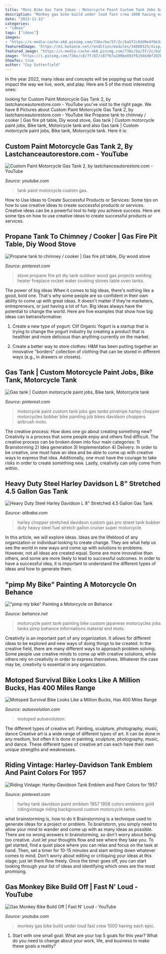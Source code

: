 ```yaml
---
title: "Mini Bike Gas Tank Ideas : Motorcycle Paint Custom Tank Jobs Gas Tanks Pinstripe Harley Chopper Motorcycles Bobber Bike Painting Job Bikes Davidson Choppers Airbrush Moto"
description: "Monkey gas bike build under loud fast crew 1000 having each epic"
date: "2022-11-12"
categories:
- "ideas"
tags: ["ideas"]
images:
- "https://s-media-cache-ak0.pinimg.com/736x/ba/5f/2c/ba5f2c83d9e4f0e32f311a4adfe83b77.jpg"
featuredImage: "https://m1.behance.net/rendition/modules/34880525/disp/787c32d3f11a91f2a7849539af5d1f98.jpg"
featured_image: "https://s-media-cache-ak0.pinimg.com/736x/ba/5f/2c/ba5f2c83d9e4f0e32f311a4adfe83b77.jpg"
image: "https://i.pinimg.com/736x/c8/7f/67/c87f67a109be893f6194bdbf287bd0f1--propane-tanks-welding-ideas.jpg"
ShowToc: true
author: "Coy Satterfield"
---
```



In the year 2022, many ideas and concepts will be popping up that could impact the way we live, work, and play. Here are 5 of the most interesting ones:

	

		
looking for Custom Paint Motorcycle Gas Tank 2, by lastchanceautorestore.com - YouTube you've visit to the right page. We have 8 Pictures about Custom Paint Motorcycle Gas Tank 2, by lastchanceautorestore.com - YouTube like Propane tank to chimney / cooker | Gas fire pit table, Diy wood stove, Gas tank | Custom motorcycle paint jobs, Bike tank, Motorcycle tank and also Gas tank | Custom motorcycle paint jobs, Bike tank, Motorcycle tank. Here it is:
		
    
## Custom Paint Motorcycle Gas Tank 2, By Lastchanceautorestore.com - YouTube

<img loading=lazy src="https://i.ytimg.com/vi/lqvOaQp7124/hqdefault.jpg" onerror="this.onerror=null;this.src='https://tse1.mm.bing.net/th?id=OIP.kHuNjbaOPy55clejpP58bgHaFj&amp;pid=15.1';" alt="Custom Paint Motorcycle Gas Tank 2, by lastchanceautorestore.com - YouTube">

_Source: youtube.com_

>tank paint motorcycle custom gas. 

	

How to Use Ideas to Create Successful Products or Services: Some tips on how to use creative ideas to create successful products or services.
Creative ideas can be a powerful tool to help you achieve success. Here are some tips on how to use creative ideas to create successful products or services.

    
## Propane Tank To Chimney / Cooker | Gas Fire Pit Table, Diy Wood Stove

<img loading=lazy src="https://i.pinimg.com/736x/c8/7f/67/c87f67a109be893f6194bdbf287bd0f1--propane-tanks-welding-ideas.jpg" onerror="this.onerror=null;this.src='https://tse1.mm.bing.net/th?id=OIP.uE-t1D_WQlNswHm2rkR4LwHaNK&amp;pid=15.1';" alt="Propane tank to chimney / cooker | Gas fire pit table, Diy wood stove">

_Source: pinterest.com_

>stove propane fire pit diy tank outdoor wood gas projects welding heater fireplace rocket water cooking stoves table oven tanks. 

	

The power of big ideas
When it comes to big ideas, there's nothing like a good, bold one. That's why some people are so confident in their own ability to come up with great ideas. It doesn't matter if they're marketers, entrepreneurs, or just having a lot of fun. Big ideas always have the potential to change the world. Here are five examples that show how big ideas can betransformative:
1. Create a new type of yogurt: Clif Organic Yogurt is a startup that is trying to change the yogurt industry by creating a product that is healthier and more delicious than anything currently on the market.

2. Create a better way to store clothes: H&M has been putting together an innovative "borders" collection of clothing that can be stored in different ways (e.g., in drawers or closets).

    
## Gas Tank | Custom Motorcycle Paint Jobs, Bike Tank, Motorcycle Tank

<img loading=lazy src="https://i.pinimg.com/736x/aa/ec/72/aaec723ee34975d7bbed3d8ff09fcb63--custom-tanks-custom-bike.jpg" onerror="this.onerror=null;this.src='https://tse3.mm.bing.net/th?id=OIP.ZCcKQWd2XPMcMfWYYrQszAHaJ6&amp;pid=15.1';" alt="Gas tank | Custom motorcycle paint jobs, Bike tank, Motorcycle tank">

_Source: pinterest.com_

>motorcycle paint custom tank jobs gas tanks pinstripe harley chopper motorcycles bobber bike painting job bikes davidson choppers airbrush moto. 

	

The creative process: How does one go about creating something new?
Creativity is a process that some people enjoy and others find difficult. The creative process can be broken down into four main categories: 1) Brainstorming 2) Idea generation 3) Implementation 4) Delivery. In order to be creative, one must have an idea and be able to come up with creative ways to express that idea. Additionally, one must have the courage to take risks in order to create something new. Lastly, creativity can only come from within.

    
## Heavy Duty Steel Harley Davidson L 8&quot; Stretched 4.5 Gallon Gas Tank

<img loading=lazy src="https://sc01.alicdn.com/kf/HTB1xtExXPzuK1RjSspeq6ziHVXai/200660371/HTB1xtExXPzuK1RjSspeq6ziHVXai.jpg" onerror="this.onerror=null;this.src='https://tse3.mm.bing.net/th?id=OIP.gmZYkKVg6NGznZUKqr30DAHaHa&amp;pid=15.1';" alt="Heavy Duty Steel Harley Davidson L 8&quot; Stretched 4.5 Gallon Gas Tank">

_Source: alibaba.com_

>harley chopper stretched davidson custom gas pro street tank bobber duty heavy steel fuel stretch gallon cruiser super motorcycle. 

	

In this article, we will explore ideas. Ideas are the lifeblood of any organization or individual looking to create change. They are what help us see the world in new ways and come up with solutions to problems. However, not all ideas are created equal. Some are more innovative than others, and some are more likely to lead to successful outcomes. In order to have a successful idea, it is important to understand the different types of ideas and how to generate them.

    
## &quot;pimp My Bike&quot; Painting A Motorcycle On Behance

<img loading=lazy src="https://m1.behance.net/rendition/modules/34880525/disp/787c32d3f11a91f2a7849539af5d1f98.jpg" onerror="this.onerror=null;this.src='https://tse1.mm.bing.net/th?id=OIP.F7aYKLej02wiOmh8bkJvfgHaEd&amp;pid=15.1';" alt="&quot;pimp my bike&quot; Painting a Motorcycle on Behance">

_Source: behance.net_

>motorcycle paint tank painting bike custom japanese motorcycles jobs tanks pimp behance informations material end moto. 

	

Creativity is an important part of any organization. It allows for different ideas to be explored and new ways of doing things to be created. In the creative field, there are many different ways to approach problem solving. Some people use creative minds to come up with creative solutions, while others rely on creativity in order to express themselves. Whatever the case may be, creativity is essential in any organization.

    
## Motoped Survival Bike Looks Like A Million Bucks, Has 400 Miles Range

<img loading=lazy src="https://s1.cdn.autoevolution.com/images/news/gallery/motoped-survival-bike-looks-like-a-million-bucks-has-400-miles-range-photo-gallery_8.jpg" onerror="this.onerror=null;this.src='https://tse3.mm.bing.net/th?id=OIP.3dSpOZ4PQc0LPZroM2qA4gHaEo&amp;pid=15.1';" alt="Motoped Survival Bike Looks Like a Million Bucks, Has 400 Miles Range">

_Source: autoevolution.com_

>motoped autoevolution. 

	

The different types of creative art: Painting, sculpture, photography, music, dance
Creative art is a wide range of different types of art. It can be done in any medium, but often it is done in painting, sculpture, photography, music, and dance. These different types of creative art can each have their own unique strengths and weaknesses.

    
## Riding Vintage: Harley-Davidson Tank Emblem And Paint Colors For 1957

<img loading=lazy src="https://s-media-cache-ak0.pinimg.com/736x/ba/5f/2c/ba5f2c83d9e4f0e32f311a4adfe83b77.jpg" onerror="this.onerror=null;this.src='https://tse4.mm.bing.net/th?id=OIP.2RxJykI5RPrtpAajvgBqPAHaFj&amp;pid=15.1';" alt="Riding Vintage: Harley-Davidson Tank Emblem and Paint Colors for 1957">

_Source: pinterest.com_

>harley tank davidson paint emblem 1957 1958 colors emblems gold ridingvintage riding background custom motorcycle tanks. 

	

what brainstorming is, how to do it
Brainstorming is a technique used to generate ideas for a project or problem. To brainstorm, you simply need to allow your mind to wander and come up with as many ideas as possible. There are no wrong answers in brainstorming, so don't worry about being too creative. Just let your thoughts flow and see where they take you.
To get started, find a quiet place where you can relax and focus on the task at hand. Then, set a timer for 10-15 minutes and start writing down whatever comes to mind. Don't worry about editing or critiquing your ideas at this stage; just let them flow freely. Once the timer goes off, you can start looking through your list of ideas and identifying which ones are the most promising.

    
## Gas Monkey Bike Build Off | Fast N&#039; Loud - YouTube

<img loading=lazy src="https://i.ytimg.com/vi/oE6i9xR7cZw/maxresdefault.jpg" onerror="this.onerror=null;this.src='https://tse3.mm.bing.net/th?id=OIP.cAdHoa75fcyQvxJr89BAxQHaEK&amp;pid=15.1';" alt="Gas Monkey Bike Build Off | Fast N&#039; Loud - YouTube">

_Source: youtube.com_

>monkey gas bike build under loud fast crew 1000 having each epic. 

	

1. Start with one small goal: What are your top 5 goals for this year? What do you need to change about your work, life, and business to make these goals a reality? 

